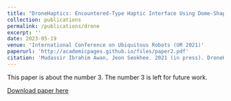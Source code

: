 ```yaml
---
title: "DroneHaptics: Encountered-Type Haptic Interface Using Dome-Shaped Drone for 3-DoF Force Feedback"
collection: publications
permalink: /publications/drone
excerpt: ''
date: 2023-05-19
venue: 'International Conference on Ubiquitous Robots (UR 2021)'
paperurl: 'http://academicpages.github.io/files/paper2.pdf'
citation: 'Mudassir Ibrahim Awan, Jeon Seokhee. 2021 (in press). DroneHaptics: Encountered-Type Haptic Interface Using Dome-Shaped Drone for 3-DoF Force Feedback. Seoul, South Korea.'
---
```


This paper is about the number 3. The number 3 is left for future work.

[Download paper here](http://mudassir-awan.github.io/files/DroneHaptics.pdf)

<!-- [Download paper here](https://bengisucagiltay.github.io/files/IDC23_Family_Systems_Theory_BengisuCagiltay.pdf) -->

<!-- [Watch our Paper Talk Here]() -->

<!-- [![Watch our Paper Talk Here]() --> 
